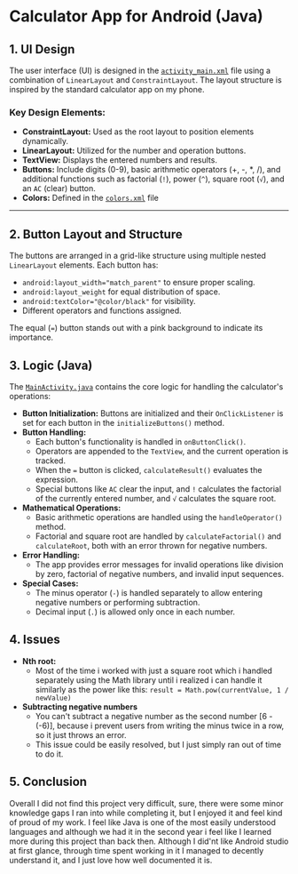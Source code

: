 
# Calculator App for Android (Java)

## 1. UI Design

The user interface (UI) is designed in the <a href="https://github.com/frantisek-saidl/CalculatorAndroid/blob/master/app/src/main/res/layout/activity_main.xml" >`activity_main.xml`</a> file using a combination of `LinearLayout` and `ConstraintLayout`. The layout structure is inspired by the standard calculator app on my phone.

### **Key Design Elements:**

-   **ConstraintLayout:** Used as the root layout to position elements dynamically.
-   **LinearLayout:** Utilized for the number and operation buttons.
-   **TextView:** Displays the entered numbers and results.
-   **Buttons:** Include digits (0-9), basic arithmetic operators (+, -, *, /), and additional functions such as factorial (`!`), power (`^`), square root (`√`), and an `AC` (clear) button.
- **Colors:** Defined in the <a href="https://github.com/frantisek-saidl/CalculatorAndroid/blob/master/app/src/main/res/values/colors.xml">`colors.xml`</a> file

----------

## 2. Button Layout and Structure

The buttons are arranged in a grid-like structure using multiple nested `LinearLayout` elements. Each button has:

-   `android:layout_width="match_parent"` to ensure proper scaling.
-   `android:layout_weight` for equal distribution of space.
-   `android:textColor="@color/black"` for visibility.
-   Different operators and functions assigned.

The equal (`=`) button stands out with a pink background to indicate its importance.

## 3. Logic (Java)
The <a href="https://github.com/frantisek-saidl/CalculatorAndroid/blob/master/app/src/main/java/com/example/calculator/MainActivity.java">`MainActivity.java`</a> contains the core logic for handling the calculator's operations:

- **Button Initialization:** Buttons are initialized and their `OnClickListener` is set for each button in the `initializeButtons()` method.
-  **Button Handling:**
    -   Each button's functionality is handled in `onButtonClick()`.
    -   Operators are appended to the `TextView`, and the current operation is tracked.
    -   When the `=` button is clicked, `calculateResult()` evaluates the expression.
    -   Special buttons like `AC` clear the input, and `!` calculates the factorial of the currently entered number, and `√` calculates the square root.
- **Mathematical Operations:**
    -   Basic arithmetic operations are handled using the `handleOperator()` method.
    -   Factorial and square root are handled by `calculateFactorial()` and `calculateRoot`, both with an error thrown for negative numbers.
-  **Error Handling:**
    -   The app provides error messages for invalid operations like division by zero, factorial of negative numbers, and invalid input sequences.
-  **Special Cases:**
    -   The minus operator (`-`) is handled separately to allow entering negative numbers or performing subtraction.
    -   Decimal input (`.`) is allowed only once in each number.
## 4. Issues
 - **Nth root:** 
	 - Most of the time i worked with just a square root which i handled separately using the Math library until i realized i can handle it similarly as the power like this: `result = Math.pow(currentValue, 1 / newValue)`
- **Subtracting negative numbers**
	- You can't subtract a negative number as the second number [6 - (-6)], because i prevent users from writing the minus twice in a row, so it just throws an error.
	- This issue could be easily resolved, but I just simply ran out of time to do it.
## 5. Conclusion
Overall I did not find this project very difficult, sure, there were some minor knowledge gaps I ran into while completing it, but I enjoyed it and feel kind of proud of my work. I feel like Java is one of the most easily understood languages and although we had it in the second year i feel like I learned more during this project than back then. Although I did'nt like Android studio at first glance, through time spent working in it I managed to decently understand it, and I just love how well documented it is.
